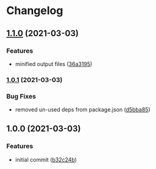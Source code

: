 # Changelog

## [1.1.0](https://www.github.com/jacob-ebey/forgo-lazy/compare/v1.0.1...v1.1.0) (2021-03-03)


### Features

* minified output files ([36a3195](https://www.github.com/jacob-ebey/forgo-lazy/commit/36a3195dbb4ad372617aab630af9b2e6afe42c5b))

### [1.0.1](https://www.github.com/jacob-ebey/forgo-lazy/compare/v1.0.0...v1.0.1) (2021-03-03)


### Bug Fixes

* removed un-used deps from package.json ([d5bba85](https://www.github.com/jacob-ebey/forgo-lazy/commit/d5bba85f2d025b261982266043cd23d7ced1cb4b))

## 1.0.0 (2021-03-03)


### Features

* initial commit ([b32c24b](https://www.github.com/jacob-ebey/forgo-lazy/commit/b32c24b69fd4d4ffa37f1eaf6eeb10b4fc601dd4))
